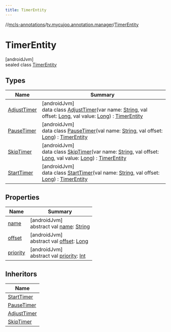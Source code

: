 ```yaml
---
title: TimerEntity
---
```

//[mcls-annotations](../../../index.html)/[tv.mycujoo.annotation.manager](../index.html)/[TimerEntity](index.html)



# TimerEntity



[androidJvm]\
sealed class [TimerEntity](index.html)



## Types


| Name | Summary |
|---|---|
| [AdjustTimer](-adjust-timer/index.html) | [androidJvm]<br>data class [AdjustTimer](-adjust-timer/index.html)(var name: [String](https://kotlinlang.org/api/latest/jvm/stdlib/kotlin/-string/index.html), val offset: [Long](https://kotlinlang.org/api/latest/jvm/stdlib/kotlin/-long/index.html), val value: [Long](https://kotlinlang.org/api/latest/jvm/stdlib/kotlin/-long/index.html)) : [TimerEntity](index.html) |
| [PauseTimer](-pause-timer/index.html) | [androidJvm]<br>data class [PauseTimer](-pause-timer/index.html)(val name: [String](https://kotlinlang.org/api/latest/jvm/stdlib/kotlin/-string/index.html), val offset: [Long](https://kotlinlang.org/api/latest/jvm/stdlib/kotlin/-long/index.html)) : [TimerEntity](index.html) |
| [SkipTimer](-skip-timer/index.html) | [androidJvm]<br>data class [SkipTimer](-skip-timer/index.html)(var name: [String](https://kotlinlang.org/api/latest/jvm/stdlib/kotlin/-string/index.html), val offset: [Long](https://kotlinlang.org/api/latest/jvm/stdlib/kotlin/-long/index.html), val value: [Long](https://kotlinlang.org/api/latest/jvm/stdlib/kotlin/-long/index.html)) : [TimerEntity](index.html) |
| [StartTimer](-start-timer/index.html) | [androidJvm]<br>data class [StartTimer](-start-timer/index.html)(val name: [String](https://kotlinlang.org/api/latest/jvm/stdlib/kotlin/-string/index.html), val offset: [Long](https://kotlinlang.org/api/latest/jvm/stdlib/kotlin/-long/index.html)) : [TimerEntity](index.html) |


## Properties


| Name | Summary |
|---|---|
| [name](name.html) | [androidJvm]<br>abstract val [name](name.html): [String](https://kotlinlang.org/api/latest/jvm/stdlib/kotlin/-string/index.html) |
| [offset](offset.html) | [androidJvm]<br>abstract val [offset](offset.html): [Long](https://kotlinlang.org/api/latest/jvm/stdlib/kotlin/-long/index.html) |
| [priority](priority.html) | [androidJvm]<br>abstract val [priority](priority.html): [Int](https://kotlinlang.org/api/latest/jvm/stdlib/kotlin/-int/index.html) |


## Inheritors


| Name |
|---|
| [StartTimer](-start-timer/index.html) |
| [PauseTimer](-pause-timer/index.html) |
| [AdjustTimer](-adjust-timer/index.html) |
| [SkipTimer](-skip-timer/index.html) |

